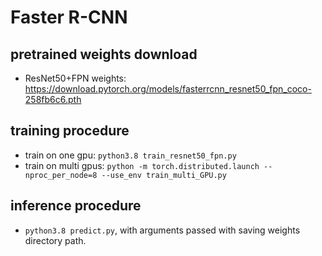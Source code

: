 # Faster R-CNN


## pretrained weights download
* ResNet50+FPN weights: https://download.pytorch.org/models/fasterrcnn_resnet50_fpn_coco-258fb6c6.pth

## training procedure
* train on one gpu: `python3.8 train_resnet50_fpn.py`
* train on multi gpus: `python -m torch.distributed.launch --nproc_per_node=8 --use_env train_multi_GPU.py`

## inference procedure
* `python3.8 predict.py`, with arguments passed with saving weights directory path.

